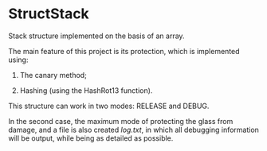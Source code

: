 # StructStack
Stack structure implemented on the basis of an array. 

The main feature of this project is its protection, which is implemented using: 
  
1) The canary method;
  
2) Hashing (using the HashRot13 function).  
  
This structure can work in two modes: RELEASE and DEBUG.  
  
In the second case, the maximum mode of protecting the glass from damage, and a file is also created *log.txt*, in which all debugging information will be output, while being as detailed as possible.
